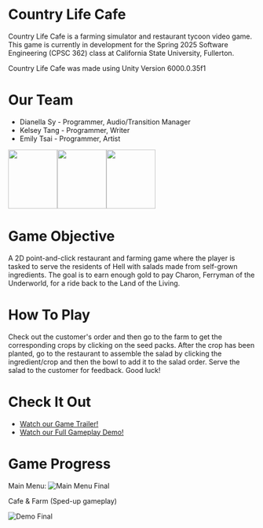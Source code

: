 # Country Life Cafe
Country Life Cafe is a farming simulator and restaurant tycoon video game. This game is currently in development for the Spring 2025 Software Engineering (CPSC 362) class at California State University, Fullerton.

Country Life Cafe was made using Unity Version 6000.0.35f1

# Our Team
* Dianella Sy - Programmer, Audio/Transition Manager
* Kelsey Tang - Programmer, Writer
* Emily Tsai - Programmer, Artist
  
<img src="https://github.com/user-attachments/assets/db30c680-4f84-4f7b-b93f-15e828ab47c9" height="120" width="100"><img src="https://github.com/user-attachments/assets/22dbce9d-250c-476c-a11e-4679eb1a0bec" height="120" width="100"><img src="https://github.com/user-attachments/assets/8888084b-247f-4ea5-8c2b-7b8ee9b1910a" height="120" width="100">

# Game Objective
A 2D point-and-click restaurant and farming game where the player is tasked to serve the residents of Hell with salads made from self-grown ingredients. The goal is to earn enough gold to pay Charon, Ferryman of the Underworld, for a ride back to the Land of the Living. 

# How To Play
Check out the customer's order and then go to the farm to get the corresponding crops by clicking on the seed packs. After the crop has been planted, go to the restaurant to assemble the salad by clicking the ingredient/crop and then the bowl to add it to the salad order. Serve the salad to the customer for feedback. Good luck!

# Check It Out
- [Watch our Game Trailer!](https://www.youtube.com/watch?v=SDdripJCK7I)
- [Watch our Full Gameplay Demo!](https://www.youtube.com/watch?v=Vb7xCwOkYAs)

# Game Progress

Main Menu:
![Main Menu Final](https://github.com/user-attachments/assets/dbd658d8-a751-4d5a-b58c-67b22e5e3161)


Cafe & Farm
(Sped-up gameplay)

![Demo Final](https://github.com/user-attachments/assets/433bf807-ca34-48e2-9d7f-31a7445b3f6e)





